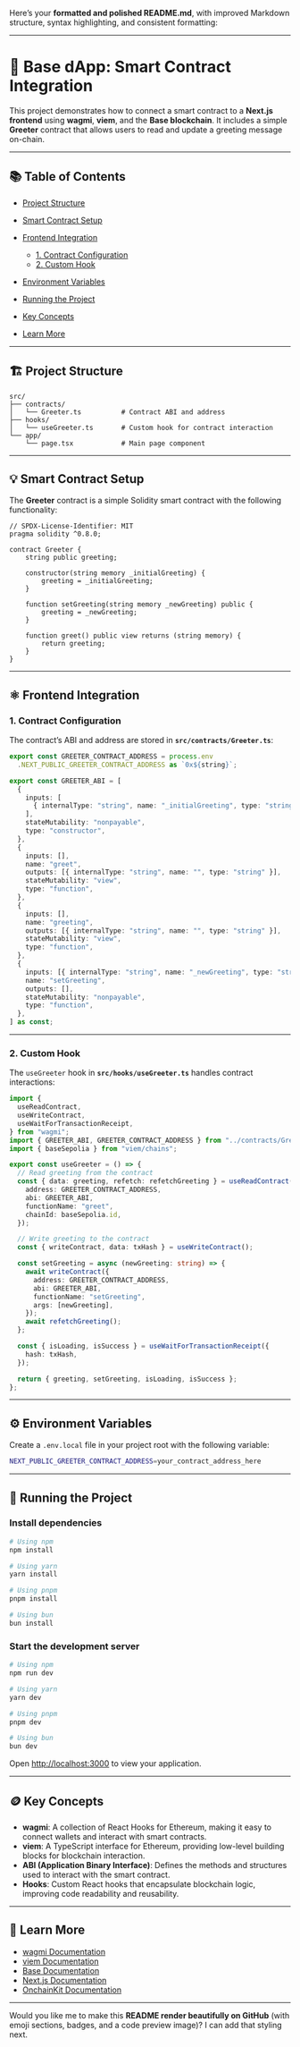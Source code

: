 Here’s your **formatted and polished README.md**, with improved Markdown structure, syntax highlighting, and consistent formatting:

---

# 🪩 Base dApp: Smart Contract Integration

This project demonstrates how to connect a smart contract to a **Next.js frontend** using **wagmi**, **viem**, and the **Base blockchain**.
It includes a simple **Greeter** contract that allows users to read and update a greeting message on-chain.

---

## 📚 Table of Contents

* [Project Structure](#project-structure)
* [Smart Contract Setup](#smart-contract-setup)
* [Frontend Integration](#frontend-integration)

  * [1. Contract Configuration](#1-contract-configuration)
  * [2. Custom Hook](#2-custom-hook)
* [Environment Variables](#environment-variables)
* [Running the Project](#running-the-project)
* [Key Concepts](#key-concepts)
* [Learn More](#learn-more)

---

## 🏗 Project Structure

```
src/
├── contracts/
│   └── Greeter.ts          # Contract ABI and address
├── hooks/
│   └── useGreeter.ts       # Custom hook for contract interaction
└── app/
    └── page.tsx            # Main page component
```

---

## 💡 Smart Contract Setup

The **Greeter** contract is a simple Solidity smart contract with the following functionality:

```solidity
// SPDX-License-Identifier: MIT
pragma solidity ^0.8.0;

contract Greeter {
    string public greeting;

    constructor(string memory _initialGreeting) {
        greeting = _initialGreeting;
    }

    function setGreeting(string memory _newGreeting) public {
        greeting = _newGreeting;
    }

    function greet() public view returns (string memory) {
        return greeting;
    }
}
```

---

## ⚛️ Frontend Integration

### 1. Contract Configuration

The contract’s ABI and address are stored in **`src/contracts/Greeter.ts`**:

```typescript
export const GREETER_CONTRACT_ADDRESS = process.env
  .NEXT_PUBLIC_GREETER_CONTRACT_ADDRESS as `0x${string}`;

export const GREETER_ABI = [
  {
    inputs: [
      { internalType: "string", name: "_initialGreeting", type: "string" },
    ],
    stateMutability: "nonpayable",
    type: "constructor",
  },
  {
    inputs: [],
    name: "greet",
    outputs: [{ internalType: "string", name: "", type: "string" }],
    stateMutability: "view",
    type: "function",
  },
  {
    inputs: [],
    name: "greeting",
    outputs: [{ internalType: "string", name: "", type: "string" }],
    stateMutability: "view",
    type: "function",
  },
  {
    inputs: [{ internalType: "string", name: "_newGreeting", type: "string" }],
    name: "setGreeting",
    outputs: [],
    stateMutability: "nonpayable",
    type: "function",
  },
] as const;
```

---

### 2. Custom Hook

The `useGreeter` hook in **`src/hooks/useGreeter.ts`** handles contract interactions:

```typescript
import {
  useReadContract,
  useWriteContract,
  useWaitForTransactionReceipt,
} from "wagmi";
import { GREETER_ABI, GREETER_CONTRACT_ADDRESS } from "../contracts/Greeter";
import { baseSepolia } from "viem/chains";

export const useGreeter = () => {
  // Read greeting from the contract
  const { data: greeting, refetch: refetchGreeting } = useReadContract({
    address: GREETER_CONTRACT_ADDRESS,
    abi: GREETER_ABI,
    functionName: "greet",
    chainId: baseSepolia.id,
  });

  // Write greeting to the contract
  const { writeContract, data: txHash } = useWriteContract();

  const setGreeting = async (newGreeting: string) => {
    await writeContract({
      address: GREETER_CONTRACT_ADDRESS,
      abi: GREETER_ABI,
      functionName: "setGreeting",
      args: [newGreeting],
    });
    await refetchGreeting();
  };

  const { isLoading, isSuccess } = useWaitForTransactionReceipt({
    hash: txHash,
  });

  return { greeting, setGreeting, isLoading, isSuccess };
};
```

---

## ⚙️ Environment Variables

Create a `.env.local` file in your project root with the following variable:

```bash
NEXT_PUBLIC_GREETER_CONTRACT_ADDRESS=your_contract_address_here
```

---

## 🧩 Running the Project

### Install dependencies

```bash
# Using npm
npm install

# Using yarn
yarn install

# Using pnpm
pnpm install

# Using bun
bun install
```

### Start the development server

```bash
# Using npm
npm run dev

# Using yarn
yarn dev

# Using pnpm
pnpm dev

# Using bun
bun dev
```

Open [http://localhost:3000](http://localhost:3000) to view your application.

---

## 🪙 Key Concepts

* **wagmi**: A collection of React Hooks for Ethereum, making it easy to connect wallets and interact with smart contracts.
* **viem**: A TypeScript interface for Ethereum, providing low-level building blocks for blockchain interaction.
* **ABI (Application Binary Interface)**: Defines the methods and structures used to interact with the smart contract.
* **Hooks**: Custom React hooks that encapsulate blockchain logic, improving code readability and reusability.

---

## 📘 Learn More

* [wagmi Documentation](https://wagmi.sh)
* [viem Documentation](https://viem.sh)
* [Base Documentation](https://docs.base.org)
* [Next.js Documentation](https://nextjs.org/docs)
* [OnchainKit Documentation](https://docs.base.org/onchainkit)

---

Would you like me to make this **README render beautifully on GitHub** (with emoji sections, badges, and a code preview image)? I can add that styling next.
